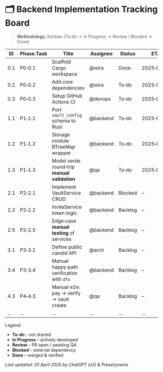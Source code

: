 # 🗂️ Backend Implementation Tracking Board

> **Methodology:** Kanban (To‑do → In Progress → Review / Blocked → Done)

| ID | Phase.Task | Title | Assignee | Status | ETA | Notes |
|----|------------|-------|----------|--------|-----|-------|
| 0.1 | P0‑0.1 | Scaffold Cargo workspace | @wira | Done | 2025‑04‑20 | `backend/` dir created |
| 0.2 | P0‑0.2 | Add core dependencies | @wira | To‑do | 2025‑04‑21 | See plan stack versions |
| 0.3 | P0‑0.3 | Setup GitHub Actions CI | @devops | To‑do | 2025‑04‑22 | fmt, clippy, wasm build |
| 1.1 | P1‑1.1 | Port `vault_config` schema to Rust | @backend | To‑do | 2025‑04‑24 | derive CandidType |
| 1.2 | P1‑1.2 | Storage module BTreeMap wrapper | @backend | To‑do | 2025‑04‑25 | including prefix helpers |
| 1.3 | P1‑1.3 | Model serde round‑trip **manual validation** | @qa | To‑do | 2025‑04‑26 | scripts/run_manual_model_checks.sh |
| 2.1 | P2‑2.1 | Implement VaultService CRUD | @backend | Blocked | – | waiting on models |
| 2.2 | P2‑2.2 | InviteService token logic | @backend | Backlog | – |  |
| 2.5 | P2‑2.5 | Edge‑case **manual testing** of services | @backend | Backlog | – | remove automated fuzz |
| 3.1 | P3‑3.1 | Define public candid API | @arch | Backlog | – |  |
| 3.4 | P3‑3.4 | Manual happy‑path verification with `dfx` | @backend | Backlog | – | skip PocketIC CI |
| 4.3 | P4‑4.3 | Manual e2e: pay → verify → vault create | @qa | Backlog | – | ledger simulator script |
| ... | ... | ... | ... | ... | ... | ... |

Legend: 
* **To‑do** – not started
* **In Progress** – actively developed
* **Review** – PR open / awaiting QA
* **Blocked** – external dependency
* **Done** – merged & verified

*Last updated: 20 April 2025 by ChatGPT (o3) & Prasetyowira* 